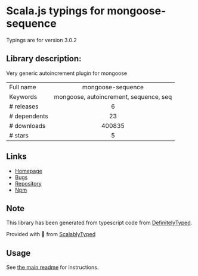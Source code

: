 
# Scala.js typings for mongoose-sequence

Typings are for version 3.0.2

## Library description:
Very generic autoincrement plugin for mongoose

|                    |                 |
| ------------------ | :-------------: |
| Full name          | mongoose-sequence |
| Keywords           | mongoose, autoincrement, sequence, seq |
| # releases         | 6 |
| # dependents       | 23 |
| # downloads        | 400835 |
| # stars            | 5 |

## Links
- [Homepage](https://github.com/ramiel/mongoose-sequence#readme)
- [Bugs](https://github.com/ramiel/mongoose-sequence/issues)
- [Repository](https://github.com/ramiel/mongoose-sequence)
- [Npm](https://www.npmjs.com/package/mongoose-sequence)
    


## Note
This library has been generated from typescript code from [DefinitelyTyped](https://definitelytyped.org).

Provided with :purple_heart: from [ScalablyTyped](https://github.com/oyvindberg/ScalablyTyped)

## Usage
See [the main readme](../../readme.md) for instructions.


